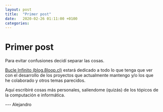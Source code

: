```yaml
---
layout: post
title:  "Primer post"
date:   2020-02-26 01:11:00 +0100
categories:
---
```


# Primer post
Para evitar confusiones decidí separar las cosas.

[Bucle Infinito (blog.8loop.cl)](http://blog.8loop.cl) estará dedicado a todo lo que tenga que ver con el desarrollo de los proyectos que actualmente mantengo y/o los que he colaborado y otros temas parecidos.

Aquí escribiré cosas más personales, saliendome (quizás) de los tópicos de la computación e informática.

--- Alejandro
